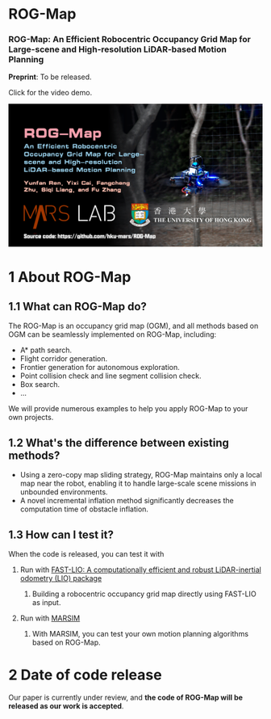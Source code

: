 # ROG-Map

### ROG-Map: An Efficient Robocentric Occupancy Grid Map for Large-scene and High-resolution LiDAR-based Motion Planning

**Preprint**: To be released.

Click for the video demo.

[![Video Demo](./img/out.png)](https://www.youtube.com/watch?v=eDkwGXCea7w)

# 1 About ROG-Map

## 1.1 What can ROG-Map do?

The ROG-Map is an occupancy grid map (OGM), and all methods based on OGM can be seamlessly implemented on ROG-Map, including:

* A* path search.
* Flight corridor generation.
* Frontier generation for autonomous exploration.
* Point collision check and line segment collision check.
* Box search.
* ...

We will provide numerous examples to help you apply ROG-Map to your own projects.

## 1.2 What's the difference between existing methods?

* Using a zero-copy map sliding strategy, ROG-Map maintains only a local map near the robot, enabling it to handle large-scale scene missions in unbounded environments.
* A novel incremental inflation method significantly decreases the computation time of obstacle inflation.

## 1.3 How can I test it?

When the code is released, you can test it with
1. Run with [FAST-LIO: A computationally efficient and robust LiDAR-inertial odometry (LIO) package](https://github.com/hku-mars/FAST_LIO)
   1. Building a robocentric occupancy grid map directly using FAST-LIO as input.

2. Run with [MARSIM](https://github.com/hku-mars/MARSIM)
   1. With MARSIM, you can test your own motion planning algorithms based on ROG-Map.





# 2 Date of code release

Our paper is currently under review, and **the code of ROG-Map will be released as our work is accepted**.

